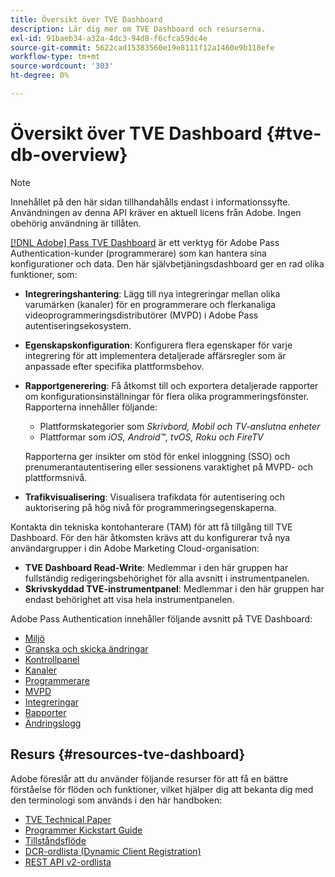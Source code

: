 ```yaml
---
title: Översikt över TVE Dashboard
description: Lär dig mer om TVE Dashboard och resurserna.
exl-id: 91baeb34-a32a-4dc3-94d8-f6cfca59dc4e
source-git-commit: 5622cad15383560e19e8111f12a1460e9b118efe
workflow-type: tm+mt
source-wordcount: '303'
ht-degree: 0%

---
```


# Översikt över TVE Dashboard {#tve-db-overview}

>[!NOTE]
>
>Innehållet på den här sidan tillhandahålls endast i informationssyfte. Användningen av denna API kräver en aktuell licens från Adobe. Ingen obehörig användning är tillåten.

[[!DNL Adobe] Pass TVE Dashboard](https://experience.adobe.com/pass/authentication) är ett verktyg för Adobe Pass Authentication-kunder (programmerare) som kan hantera sina konfigurationer och data. Den här självbetjäningsdashboard ger en rad olika funktioner, som:

* **Integreringshantering**: Lägg till nya integreringar mellan olika varumärken (kanaler) för en programmerare och flerkanaliga videoprogrammeringsdistributörer (MVPD) i Adobe Pass autentiseringsekosystem.

* **Egenskapskonfiguration**: Konfigurera flera egenskaper för varje integrering för att implementera detaljerade affärsregler som är anpassade efter specifika plattformsbehov.

* **Rapportgenerering**: Få åtkomst till och exportera detaljerade rapporter om konfigurationsinställningar för flera olika programmeringsfönster. Rapporterna innehåller följande:
   * Plattformskategorier som *Skrivbord, Mobil och TV-anslutna enheter*
   * Plattformar som *iOS, Android™, tvOS, Roku och FireTV*

  Rapporterna ger insikter om stöd för enkel inloggning (SSO) och prenumerantautentisering eller sessionens varaktighet på MVPD- och plattformsnivå.

* **Trafikvisualisering**: Visualisera trafikdata för autentisering och auktorisering på hög nivå för programmeringsegenskaperna.

Kontakta din tekniska kontohanterare (TAM) för att få tillgång till TVE Dashboard. För den här åtkomsten krävs att du konfigurerar två nya användargrupper i din Adobe Marketing Cloud-organisation:

* **TVE Dashboard Read-Write**: Medlemmar i den här gruppen har fullständig redigeringsbehörighet för alla avsnitt i instrumentpanelen.
* **Skrivskyddad TVE-instrumentpanel**: Medlemmar i den här gruppen har endast behörighet att visa hela instrumentpanelen.

Adobe Pass Authentication innehåller följande avsnitt på TVE Dashboard:

* [Miljö](/help/authentication/user-guide-tve-dashboard/tve-dashboard-environments.md)
* [Granska och skicka ändringar](/help/authentication/user-guide-tve-dashboard/tve-dashboard-review-push-changes.md)
* [Kontrollpanel](/help/authentication/user-guide-tve-dashboard/tve-dashboard-home.md)
* [Kanaler](/help/authentication/user-guide-tve-dashboard/tve-dashboard-channels.md)
* [Programmerare](/help/authentication/user-guide-tve-dashboard/tve-dashboard-programmers.md)
* [MVPD](/help/authentication/user-guide-tve-dashboard/tve-dashboard-mvpds.md)
* [Integreringar](/help/authentication/user-guide-tve-dashboard/tve-dashboard-integrations.md)
* [Rapporter](/help/authentication/user-guide-tve-dashboard/tve-dashboard-reports.md)
* [Ändringslogg](/help/authentication/user-guide-tve-dashboard/tve-dashboard-changes-log.md)

## Resurs {#resources-tve-dashboard}

Adobe föreslår att du använder följande resurser för att få en bättre förståelse för flöden och funktioner, vilket hjälper dig att bekanta dig med den terminologi som används i den här handboken:

* [TVE Technical Paper](/help/authentication/kickstart/technical-paper.md)
* [Programmer Kickstart Guide](/help/authentication/kickstart/programmer-kickstart-guide.md)
* [Tillståndsflöde](/help/authentication/integration-guide-programmers/entitlement-flow.md)
* [DCR-ordlista (Dynamic Client Registration)](/help/authentication/integration-guide-programmers/rest-apis/rest-api-dcr/dynamic-client-registration-glossary.md)
* [REST API v2-ordlista](/help/authentication/integration-guide-programmers/rest-apis/rest-api-v2/rest-api-v2-glossary.md)
